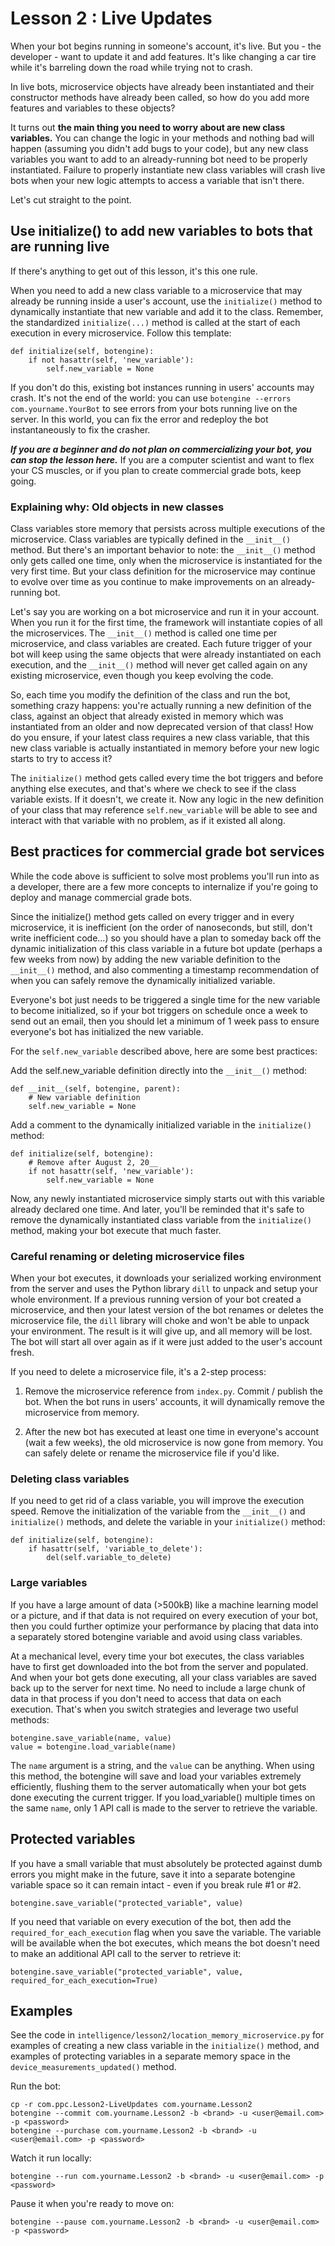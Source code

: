 # Lesson 2 : Live Updates

When your bot begins running in someone's account, it's live. But you - the developer - want to update it and add features. It's like changing a car tire while it's barreling down the road while trying not to crash. 

In live bots, microservice objects have already been instantiated and their constructor methods have already been called, so how do you add more features and variables to these objects?

It turns out **the main thing you need to worry about are new class variables.** You can change the logic in your methods and nothing bad will happen (assuming you didn't add bugs to your code), but any new class variables you want to add to an already-running bot need to be properly instantiated. Failure to properly instantiate new class variables will crash live bots when your new logic attempts to access a variable that isn't there.

Let's cut straight to the point.

## Use initialize() to add new variables to bots that are running live
If there's anything to get out of this lesson, it's this one rule.

When you need to add a new class variable to a microservice that may already be running inside a user's account,
use the `initialize()` method to dynamically instantiate that new variable and add it to the class. Remember, the
standardized `initialize(...)` method is called at the start of each execution in every microservice. Follow this template:

    def initialize(self, botengine):
        if not hasattr(self, 'new_variable'):
            self.new_variable = None
            
If you don't do this, existing bot instances running in users' accounts may crash. It's not the end of the world: you can use `botengine --errors com.yourname.YourBot` to see errors from your bots running live on the server. In this world, you can fix the error and redeploy the bot instantaneously to fix the crasher.

***If you are a beginner and do not plan on commercializing your bot, you can stop the lesson here.*** If you are a computer scientist and want to flex your CS muscles, or if you plan to create commercial grade bots, keep going.


### Explaining why: Old objects in new classes

Class variables store memory that persists across multiple executions of the microservice. Class variables
are typically defined in the `__init__()` method. But there's an important behavior to note: the `__init__()` method only gets called
one time, only when the microservice is instantiated for the very first time. But your class definition for the microservice may 
continue to evolve over time as you continue to make improvements on an already-running bot.

Let's say you are working on a bot microservice and run it in your account. When you run it for the first time, the framework
will instantiate copies of all the microservices. The `__init__()` method is called one time per microservice, and class variables
are created. Each future trigger of your bot will keep using the same objects that were already instantiated on each execution,
and the `__init__()` method will never get called again on any existing microservice, even though you keep evolving the code.

So, each time you modify the definition of the class and run the bot, something crazy happens: you're actually running a new
definition of the class, against an object that already existed in memory which was instantiated from an older and now deprecated
version of that class! How do you ensure, if your latest class requires a new class variable, that this new class variable is actually
instantiated in memory before your new logic starts to try to access it?

The `initialize()` method gets called every time the bot triggers and before anything else executes, and that's where we check to see
if the class variable exists. If it doesn't, we create it. Now any logic in the new definition of your class that may reference 
`self.new_variable` will be able to see and interact with that variable with no problem, as if it existed all along.


## Best practices for commercial grade bot services

While the code above is sufficient to solve most problems you'll run into as a developer, there are a few more concepts to internalize if you're going to deploy and manage commercial grade bots.

Since the initialize() method gets called on every trigger and in every microservice, it is inefficient (on the order of nanoseconds, but still, don't write inefficient code...) so you should have a plan to
someday back off the dynamic initialization of this class variable in a future bot update (perhaps a few weeks from now) by adding
the new variable definition to the `__init__()` method, and also commenting a timestamp recommendation of when you can safely remove
the dynamically initialized variable.

Everyone's bot just needs to be triggered a single time for the new variable to become initialized, so
if your bot triggers on schedule once a week to send out an email, then you should let a minimum of 1 week pass to ensure everyone's
bot has initialized the new variable.

For the `self.new_variable` described above, here are some best practices:

Add the self.new_variable definition directly into the `__init__()` method:

    def __init__(self, botengine, parent):
        # New variable definition
        self.new_variable = None

Add a comment to the dynamically initialized variable in the `initialize()` method:

    def initialize(self, botengine):
        # Remove after August 2, 20__
        if not hasattr(self, 'new_variable'):
            self.new_variable = None

Now, any newly instantiated microservice simply starts out with this variable already declared one time. And later, you'll
be reminded that it's safe to remove the dynamically instantiated class variable from the `initialize()` method, making
your bot execute that much faster.

### Careful renaming or deleting microservice files

When your bot executes, it downloads your serialized working environment from the server and uses the Python library `dill` 
to unpack and setup your whole environment. If a previous running version of your bot created a microservice, and then 
your latest version of the bot renames or deletes the microservice file, the `dill` library will choke and won't be able to unpack your
environment. The result is it will give up, and all memory will be lost. The bot will start all over again as if it were
just added to the user's account fresh.

If you need to delete a microservice file, it's a 2-step process:

1. Remove the microservice reference from `index.py`. Commit / publish the bot. When the bot runs in users' accounts, it
will dynamically remove the microservice from memory.

2. After the new bot has executed at least one time in everyone's account (wait a few weeks), the old microservice is now 
gone from memory. You can safely delete or rename the microservice file if you'd like.


### Deleting class variables
If you need to get rid of a class variable, you will improve the execution speed. Remove the initialization of the variable
from the `__init__()` and `initialize()` methods, and delete the variable in your `initialize()` method:

    def initialize(self, botengine):
        if hasattr(self, 'variable_to_delete'):
            del(self.variable_to_delete)
            

### Large variables
If you have a large amount of data (>500kB) like a machine learning model or a picture, and if that data is not
required on every execution of your bot, then you could further optimize your performance by placing that data into
a separately stored botengine variable and avoid using class variables.

At a mechanical level, every time your bot executes, the class variables have to first get downloaded into the bot from the
server and populated. And when your bot gets done executing, all your class variables are saved back up to the server for
next time. No need to include a large chunk of data in that process if you don't need to access that data on each execution.
That's when you switch strategies and leverage two useful methods:

    botengine.save_variable(name, value)
    value = botengine.load_variable(name)

The `name` argument is a string, and the `value` can be anything. When using this method, the botengine will save and load your
variables extremely efficiently, flushing them to the server automatically when your bot gets done executing the current trigger.
If you load_variable() multiple times on the same `name`, only 1 API call is made to the server to retrieve the variable.

## Protected variables
If you have a small variable that must absolutely be protected against dumb errors you might make in the future, 
save it into a separate botengine variable space so it can remain intact - even if you break rule #1 or #2.

    botengine.save_variable("protected_variable", value)

If you need that variable on every execution of the bot, then add the `required_for_each_execution` flag when you save the 
variable. The variable will be available when the bot executes, which means the bot doesn't need to make an additional API
call to the server to retrieve it:

    botengine.save_variable("protected_variable", value, required_for_each_execution=True)
   

## Examples
See the code in `intelligence/lesson2/location_memory_microservice.py` for examples of creating a new class variable in the `initialize()` method, and examples of protecting variables in a separate memory space in the `device_measurements_updated()` method.

Run the bot:

    cp -r com.ppc.Lesson2-LiveUpdates com.yourname.Lesson2
    botengine --commit com.yourname.Lesson2 -b <brand> -u <user@email.com> -p <password>
    botengine --purchase com.yourname.Lesson2 -b <brand> -u <user@email.com> -p <password>

Watch it run locally:

    botengine --run com.yourname.Lesson2 -b <brand> -u <user@email.com> -p <password>
    
Pause it when you're ready to move on:

    botengine --pause com.yourname.Lesson2 -b <brand> -u <user@email.com> -p <password>